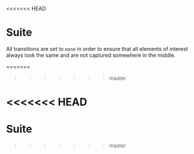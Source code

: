 <<<<<<< HEAD
# Suite

All transitions are set to `none` in order to ensure that all elements of
interest always look the same and are not captured somewhere in the middle.

=======
>>>>>>> master
<style>
  *,
  *::before,
  *::after {
    transition: none !important;
  }
</style>
<<<<<<< HEAD
=======

# Suite
>>>>>>> master
